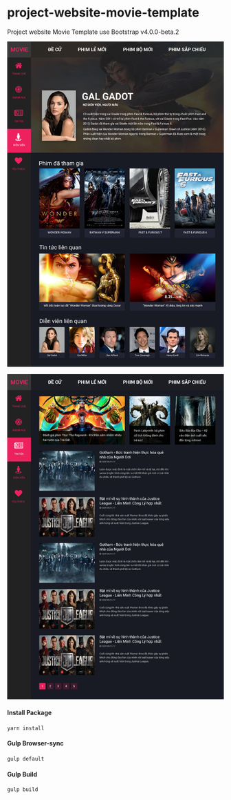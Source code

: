# project-website-movie-template
Project website Movie Template use Bootstrap v4.0.0-beta.2

<p align="center">
  <img src="movie_cast.png">
</p>

<p align="center">
  <img src="movie_news.png">
</p>

#### Install Package
```
yarn install
```

#### Gulp Browser-sync
```
gulp default
```
#### Gulp Build
```
gulp build
```
